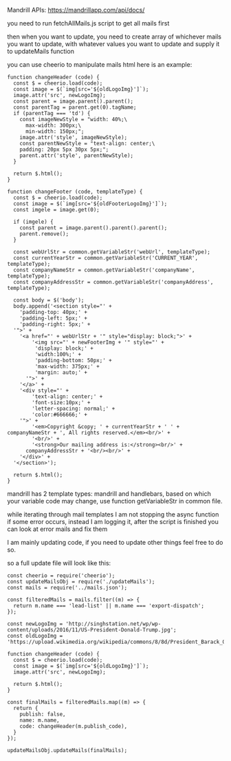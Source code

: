 
Mandrill APIs: https://mandrillapp.com/api/docs/

you need to run fetchAllMails.js script to get all mails first

then when you want to update, you need to create array of whichever mails you want to update, with whatever values you want to update and supply it to updateMails function

you can use cheerio to manipulate mails html
here is an example:

```
function changeHeader (code) {
  const $ = cheerio.load(code);
  const image = $(`img[src='${oldLogoImg}']`);
  image.attr('src', newLogoImg);
  const parent = image.parent().parent();
  const parentTag = parent.get(0).tagName;
  if (parentTag === 'td') {
    const imageNewStyle = "width: 40%;\
      max-width: 300px;\
      min-width: 150px;";
    image.attr('style', imageNewStyle);
    const parentNewStyle = "text-align: center;\
    padding: 20px 5px 30px 5px;";
    parent.attr('style', parentNewStyle);
  }

  return $.html();
}
```

```
function changeFooter (code, templateType) {
  const $ = cheerio.load(code);
  const image = $(`img[src='${oldFooterLogoImg}']`);
  const imgele = image.get(0);

  if (imgele) {
    const parent = image.parent().parent().parent();
    parent.remove();
  }

  const webUrlStr = common.getVariableStr('webUrl', templateType);
  const currentYearStr = common.getVariableStr('CURRENT_YEAR', templateType);
  const companyNameStr = common.getVariableStr('companyName', templateType);
  const companyAddressStr = common.getVariableStr('companyAddress', templateType);

  const body = $('body');
  body.append('<section style="' +
    'padding-top: 40px;' +
    'padding-left: 5px;' +
    'padding-right: 5px;' +
  '">' +
    '<a href="' + webUrlStr + '" style="display: block;">' +
    	'<img src="' + newFooterImg + '" style="' +
         'display: block;' +
         'width:100%;' +
         'padding-bottom: 50px;' +
         'max-width: 375px;' +
         'margin: auto;' +
      '">' +
    '</a>' +
    '<div style="' +
  		'text-align: center;' +
  		'font-size:10px;' +
  		'letter-spacing: normal;' +
  		'color:#666666;' +
  	'">' +
    	'<em>Copyright &copy; ' + currentYearStr + ' ' + companyNameStr + ', All rights reserved.</em><br/>' +
    	'<br/>' +
    	'<strong>Our mailing address is:</strong><br/>' +
      companyAddressStr + '<br/><br/>' +
    '</div>' +
  '</section>');

  return $.html();
}
```

mandrill has 2 template types: mandrill and handlebars, based on which your variable code may change,
use function getVariableStr in common file.

while iterating through mail templates
I am not stopping the async function if some error occurs, instead I am logging it,
after the script is finished you can look at error mails and fix them

I am mainly updating code, if you need to update other things feel free to do so.

so a full update file will look like this:
```
const cheerio = require('cheerio');
const updateMailsObj = require('./updateMails');
const mails = require('../mails.json');

const filteredMails = mails.filter((m) => {
  return m.name === 'lead-list' || m.name === 'export-dispatch';
});

const newLogoImg = 'http://singhstation.net/wp/wp-content/uploads/2016/11/US-President-Donald-Trump.jpg';
const oldLogoImg = 'https://upload.wikimedia.org/wikipedia/commons/8/8d/President_Barack_Obama.jpg';

function changeHeader (code) {
  const $ = cheerio.load(code);
  const image = $(`img[src='${oldLogoImg}']`);
  image.attr('src', newLogoImg);

  return $.html();
}

const finalMails = filteredMails.map((m) => {
  return {
    publish: false,
    name: m.name,
    code: changeHeader(m.publish_code),
  }
});

updateMailsObj.updateMails(finalMails);
```
